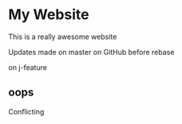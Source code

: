 # My Website

This is a really awesome website

Updates made on master on GitHub before rebase

on j-feature

## oops

Conflicting
